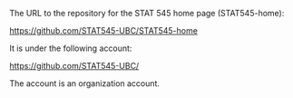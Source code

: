 The URL to the repository for the STAT 545 home page (STAT545-home):

https://github.com/STAT545-UBC/STAT545-home

It is under the following account:

https://github.com/STAT545-UBC/

The account is an organization account.

